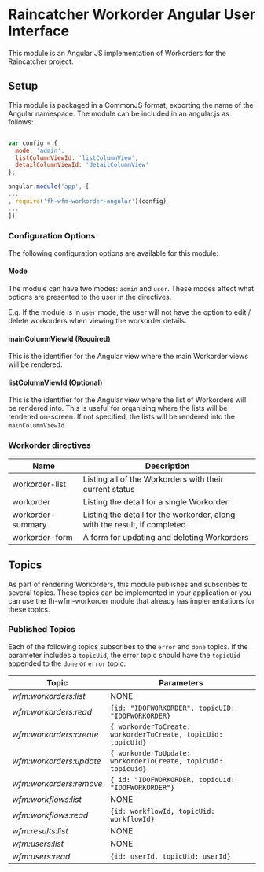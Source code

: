 # Raincatcher Workorder Angular User Interface

This module is an Angular JS implementation of Workorders for the Raincatcher project.

## Setup

This module is packaged in a CommonJS format, exporting the name of the Angular namespace.  The module can be included in an angular.js as follows:

```javascript

var config = {
  mode: 'admin',
  listColumnViewId: 'listColumnView',
  detailColumnViewId: 'detailColumnView'
};

angular.module('app', [
...
, require('fh-wfm-workorder-angular')(config)
...
])
```

### Configuration Options

The following configuration options are available for this module:

#### Mode

The module can have two modes: `admin` and `user`. These modes affect what options are presented to the user in the directives.

E.g. If the module is in `user` mode, the user will not have the option to edit / delete workorders when viewing the workorder details.

#### mainColumnViewId (Required)

This is the identifier for the Angular view where the main Workorder views will be rendered.

#### listColumnViewId (Optional)

This is the identifier for the Angular view where the list of Workorders will be rendered into. This is useful for organising where the lists will be rendered on-screen. If not specified, the lists will be rendered into the `mainColumnViewId`.

### Workorder directives

| Name | Description |
| ---- | ----------- |
| workorder-list | Listing all of the Workorders with their current status |
| workorder | Listing the detail for a single Workorder |
| workorder-summary | Listing the detail for the workorder, along with the result, if completed. |
| workorder-form | A form for updating and deleting Workorders |

## Topics

As part of rendering Workorders, this module publishes and subscribes to several topics. These topics can be implemented in your application or you can use the fh-wfm-workorder module that already has implementations for these topics.

### Published Topics

Each of the following topics subscribes to the `error` and `done` topics. If the parameter includes a `topicUid`, the error topic should have the `topicUid` appended to the `done` or `error` topic.

| Topic | Parameters |
| ---- | ----------- |
| *wfm:workorders:list* | NONE |
| *wfm:workorders:read* | `{id: "IDOFWORKORDER", topicUID: "IDOFWORKORDER}` |
| *wfm:workorders:create* | `{ workorderToCreate: workorderToCreate, topicUid: topicUid}` |
| *wfm:workorders:update* | `{ workorderToUpdate: workorderToCreate, topicUid: topicUid}` |
| *wfm:workorders:remove* | `{ id: "IDOFWORKORDER, topicUid: "IDOFWORKORDER"}` |
| *wfm:workflows:list* | NONE |
| *wfm:workflows:read* | `{id: workflowId, topicUid: workflowId}` |
| *wfm:results:list* | NONE |
| *wfm:users:list* | NONE |
| *wfm:users:read* | `{id: userId, topicUid: userId}` |

